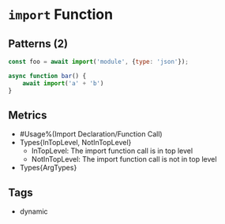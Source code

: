 # `import` Function

## Patterns (2)

```js
const foo = await import('module', {type: 'json'});

async function bar() {
    await import('a' + 'b')
}
```

## Metrics

* #Usage%(Import Declaration/Function Call)
* Types{InTopLevel, NotInTopLevel}
    * InTopLevel: The import function call is in top level
    * NotInTopLevel: The import function call is not in top level
* Types{ArgTypes}

## Tags

* dynamic
